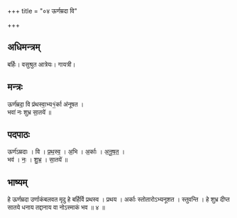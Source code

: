 +++
title = "०४ ऊर्णम्रदा वि"

+++
## अधिमन्त्रम्
बर्हिः। वसुश्रुत आत्रेयः। गायत्री।

## मन्त्रः
ऊर्ण॑म्रदा॒ वि प्र॑थस्वा॒भ्य१॒॑र्का अ॑नूषत ।  
भवा॑ नः शुभ्र सा॒तये॑ ॥

## पदपाठः
ऊर्ण॑ऽम्रदाः । वि । प्र॒थ॒स्व॒ । अ॒भि । अ॒र्काः । अ॒नू॒ष॒त॒ ।  
भव॑ । नः॒ । शु॒भ्र॒ । सा॒तये॑ ॥

## भाष्यम्
हे ऊर्णम्रदा उर्णाकंबलवत मृदु हे बर्हिर्वि प्रथस्व । प्रथय । अर्काः स्तोतारोऽभ्यनूशत । स्तुवन्ति । हे शुभ्र दीप्त सातये धनाय तद्दानाय वा नोऽस्माकं भव ॥ ४ ॥